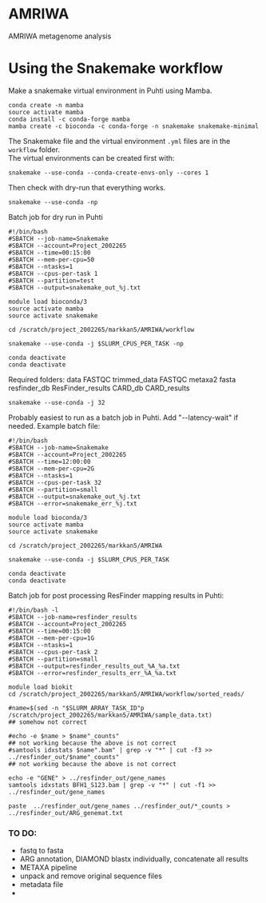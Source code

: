 # AMRIWA
AMRIWA metagenome analysis

# Using the Snakemake workflow

Make a snakemake virtual environment in Puhti using Mamba.
```
conda create -n mamba
source activate mamba
conda install -c conda-forge mamba
mamba create -c bioconda -c conda-forge -n snakemake snakemake-minimal
```

The Snakemake file and the virtual environment `.yml` files are in the `workflow` folder.  
The virtual environments can be created first with:
```
snakemake --use-conda --conda-create-envs-only --cores 1
```

Then check with dry-run that everything works.
```
snakemake --use-conda -np
```
Batch job for dry run in Puhti
```
#!/bin/bash
#SBATCH --job-name=Snakemake
#SBATCH --account=Project_2002265
#SBATCH --time=00:15:00
#SBATCH --mem-per-cpu=50
#SBATCH --ntasks=1
#SBATCH --cpus-per-task 1
#SBATCH --partition=test
#SBATCH --output=snakemake_out_%j.txt

module load bioconda/3
source activate mamba
source activate snakemake

cd /scratch/project_2002265/markkan5/AMRIWA/workflow

snakemake --use-conda -j $SLURM_CPUS_PER_TASK -np

conda deactivate
conda deactivate
```
Required folders:
data
 FASTQC
trimmed_data
 FASTQC
metaxa2
fasta
resfinder_db
ResFinder_results
CARD_db
CARD_results

```
snakemake --use-conda -j 32
```

Probably easiest to run as a batch job in Puhti. Add "--latency-wait" if needed.
Example batch file:
```
#!/bin/bash
#SBATCH --job-name=Snakemake
#SBATCH --account=Project_2002265
#SBATCH --time=12:00:00
#SBATCH --mem-per-cpu=2G
#SBATCH --ntasks=1
#SBATCH --cpus-per-task 32
#SBATCH --partition=small
#SBATCH --output=snakemake_out_%j.txt
#SBATCH --error=snakemake_err_%j.txt

module load bioconda/3
source activate mamba
source activate snakemake

cd /scratch/project_2002265/markkan5/AMRIWA

snakemake --use-conda -j $SLURM_CPUS_PER_TASK

conda deactivate
conda deactivate
```

Batch job for post processing ResFinder mapping results in Puhti:
```
#!/bin/bash -l
#SBATCH --job-name=resfinder_results
#SBATCH --account=Project_2002265
#SBATCH --time=00:15:00
#SBATCH --mem-per-cpu=1G
#SBATCH --ntasks=1
#SBATCH --cpus-per-task 2
#SBATCH --partition=small
#SBATCH --output=resfinder_results_out_%A_%a.txt
#SBATCH --error=resfinder_results_err_%A_%a.txt

module load biokit
cd /scratch/project_2002265/markkan5/AMRIWA/workflow/sorted_reads/

#name=$(sed -n "$SLURM_ARRAY_TASK_ID"p /scratch/project_2002265/markkan5/AMRIWA/sample_data.txt)                                ## somehow not correct

#echo -e $name > $name"_counts"                                                                                                 ## not working because the above is not correct
#samtools idxstats $name".bam" | grep -v "*" | cut -f3 >> ../resfinder_out/$name"_counts"                                       ## not working because the above is not correct

echo -e "GENE" > ../resfinder_out/gene_names
samtools idxstats BFH1_S123.bam | grep -v "*" | cut -f1 >> ../resfinder_out/gene_names

paste  ../resfinder_out/gene_names ../resfinder_out/*_counts > ../resfinder_out/ARG_genemat.txt
```
### TO DO:

- fastq to fasta 
- ARG annotation,  DIAMOND blastx individually, concatenate all results
- METAXA pipeline
- unpack and remove original sequence files
- metadata file
- 
